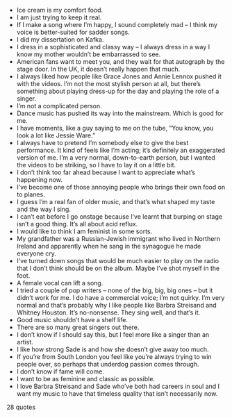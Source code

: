  - Ice cream is my comfort food.
 - I am just trying to keep it real.
 - If I make a song where I’m happy, I sound completely mad – I think my voice is better-suited for sadder songs.
 - I did my dissertation on Kafka.
 - I dress in a sophisticated and classy way – I always dress in a way I know my mother wouldn’t be embarrassed to see.
 - American fans want to meet you, and they wait for that autograph by the stage door. In the UK, it doesn’t really happen that much.
 - I always liked how people like Grace Jones and Annie Lennox pushed it with the videos. I’m not the most stylish person at all, but there’s something about playing dress-up for the day and playing the role of a singer.
 - I’m not a complicated person.
 - Dance music has pushed its way into the mainstream. Which is good for me.
 - I have moments, like a guy saying to me on the tube, “You know, you look a lot like Jessie Ware.”
 - I always have to pretend I’m somebody else to give the best performance. It kind of feels like I’m acting; it’s definitely an exaggerated version of me. I’m a very normal, down-to-earth person, but I wanted the videos to be striking, so I have to lay it on a little bit.
 - I don’t think too far ahead because I want to appreciate what’s happening now.
 - I’ve become one of those annoying people who brings their own food on to planes.
 - I guess I’m a real fan of older music, and that’s what shaped my taste and the way I sing.
 - I can’t eat before I go onstage because I’ve learnt that burping on stage isn’t a good thing. It’s all about acid reflux.
 - I would like to think I am feminist in some sorts.
 - My grandfather was a Russian-Jewish immigrant who lived in Northern Ireland and apparently when he sang in the synagogue he made everyone cry.
 - I’ve turned down songs that would be much easier to play on the radio that I don’t think should be on the album. Maybe I’ve shot myself in the foot.
 - A female vocal can lift a song.
 - I tried a couple of pop writers – none of the big, big, big ones – but it didn’t work for me. I do have a commercial voice; I’m not quirky. I’m very normal and that’s probably why I like people like Barbra Streisand and Whitney Houston. It’s no-nonsense. They sing well, and that’s it.
 - Good music shouldn’t have a shelf life.
 - There are so many great singers out there.
 - I don’t know if I should say this, but I feel more like a singer than an artist.
 - I like how strong Sade is and how she doesn’t give away too much.
 - If you’re from South London you feel like you’re always trying to win people over, so perhaps that underdog passion comes through.
 - I don’t know if fame will come.
 - I want to be as feminine and classic as possible.
 - I love Barbra Streisand and Sade who’ve both had careers in soul and I want my music to have that timeless quality that isn’t necessarily now.

28 quotes